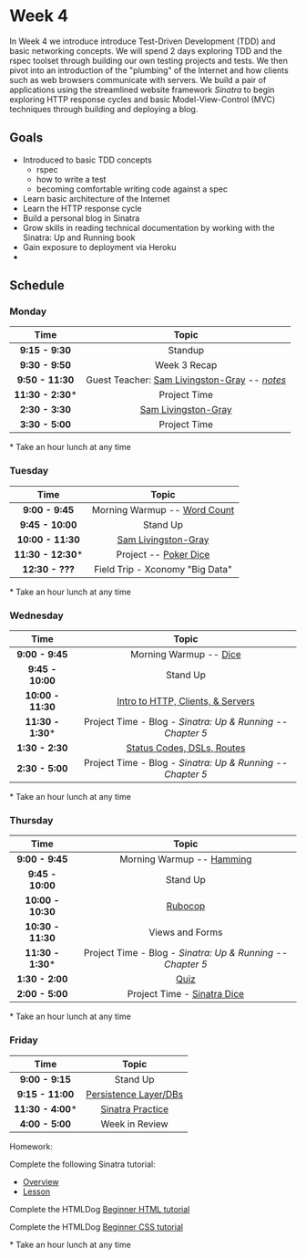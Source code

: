 # Week 4

In Week 4 we introduce introduce Test-Driven Development (TDD) and basic networking concepts. We will spend 2 days exploring TDD and the rspec toolset through building our own testing projects and tests. We then pivot into an introduction of the "plumbing" of the Internet and how clients such as web browsers communicate with servers. We build a pair of applications using the streamlined website framework *Sinatra* to begin exploring HTTP response cycles and basic Model-View-Control (MVC) techniques through building and deploying a blog.

## Goals
- Introduced to basic TDD concepts
    - rspec
    - how to write a test
    - becoming comfortable writing code against a spec
- Learn basic architecture of the Internet
- Learn the HTTP response cycle
- Build a personal blog in Sinatra
- Grow skills in reading technical documentation by working with the Sinatra: Up and Running book
- Gain exposure to deployment via Heroku
- 
## Schedule

### Monday

| Time              | Topic                              |
|:-----------------:|:----------------------------------:|
| **9:15 - 9:30**   | Standup                            |
| **9:30 - 9:50**   | Week 3 Recap                       |
| **9:50 - 11:30**  | Guest Teacher: [Sam Livingston-Gray](https://github.com/Ada-Developers-Academy/ada-hacking) -- *[notes](monday/sam_notes.md)* |
| **11:30 - 2:30*** | Project Time                       |
| **2:30 - 3:30**   | [Sam Livingston-Gray](https://github.com/Ada-Developers-Academy/ada-hacking) |
| **3:30 - 5:00**   | Project Time                       |

\* Take an hour lunch at any time


### Tuesday

| Time               | Topic                           |
|:------------------:|:-------------------------------:|
| **9:00 - 9:45**    | Morning Warmup -- [Word Count](resources/word_count/README.md) |
| **9:45 - 10:00**   | Stand Up                        |
| **10:00 - 11:30**  | [Sam Livingston-Gray](https://github.com/Ada-Developers-Academy/ada-hacking) |
| **11:30 - 12:30*** | Project -- [Poker Dice](https://github.com/Ada-Developers-Academy/ada-hacking/tree/master/poker-dice) |
| **12:30 - ???**    | Field Trip - Xconomy "Big Data" |

\* Take an hour lunch at any time

### Wednesday

| Time              | Topic                                              |
|:-----------------:|:--------------------------------------------------:|
| **9:00 - 9:45**   | Morning Warmup -- [Dice](resources/dice/README.md) |
| **9:45 - 10:00**  | Stand Up                                           |
| **10:00 - 11:30** | [Intro to HTTP, Clients, & Servers](wednesday/lecture_networking) |
| **11:30 - 1:30*** | Project Time - Blog - *Sinatra: Up & Running -- Chapter 5* |
| **1:30 - 2:30**   | [Status Codes, DSLs, Routes](wednesday/lecture_networking) |
| **2:30 - 5:00**   | Project Time - Blog - *Sinatra: Up & Running -- Chapter 5* |

\* Take an hour lunch at any time


### Thursday

| Time              | Topic                          |
|:-----------------:|:------------------------------:|
| **9:00 - 9:45**   | Morning Warmup -- [Hamming](resources/hamming/README.md) |
| **9:45 - 10:00**  | Stand Up                       |
| **10:00 - 10:30** | [Rubocop](thursday/rubocop.md) |
| **10:30 - 11:30** | Views and Forms                |
| **11:30 - 1:30*** | Project Time - Blog - *Sinatra: Up & Running -- Chapter 5* |
| **1:30 - 2:00**   | [Quiz](https://canvas.instructure.com/courses/819456/quizzes/875803) |
| **2:00 - 5:00**   | Project Time - [Sinatra Dice](resources/sinatra-dice) |

\* Take an hour lunch at any time


### Friday

| Time              | Topic                                                   |
|:-----------------:|:-------------------------------------------------------:|
| **9:00 - 9:15**   | Stand Up                                                |
| **9:15 - 11:00**  | [Persistence Layer/DBs](friday/databases)               |
| **11:30 - 4:00*** | [Sinatra Practice](friday/sinatra-practice-overview.md) |
| **4:00 - 5:00**   | Week in Review                                          |

Homework:

Complete the following Sinatra tutorial:

  - [Overview](https://github.com/Ada-Developers-Academy/daily-curriculum/blob/master/week04/friday/homework_lesson_plan.md)
  - [Lesson](https://github.com/Ada-Developers-Academy/daily-curriculum/blob/master/week04/friday/sinatra-practice.md)

Complete the HTMLDog [Beginner HTML tutorial](http://www.htmldog.com/guides/html/beginner/)

Complete the HTMLDog [Beginner CSS tutorial](http://www.htmldog.com/guides/css/beginner/)

\* Take an hour lunch at any time


